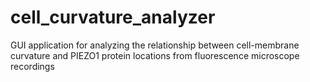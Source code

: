 # cell_curvature_analyzer
 GUI application for analyzing the relationship between cell-membrane curvature and PIEZO1 protein locations from fluorescence microscope recordings
